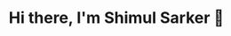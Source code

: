 <h1 align="center">Hi there, I'm Shimul Sarker 👋</h1>
<!--
<p align="center">
  <img src="https://readme-typing-svg.herokuapp.com?font=Fira+Code&pause=1000&center=true&vCenter=true&multiline=true&width=500&height=100&lines=I+code+like+I+breathe...;Silently%2C+consistently%2C+for+her.;But+she+doesn%E2%80%99t+know+I+exist+%F0%9F%92%94" alt="Typing SVG" />
</p>

---
-->

### 🧑‍💻 About Me
- 🎓 CSE Student | Dhaka International University  
- 💻 Passionate about Java & Backend Development  
- ⚽ Die-hard Messi Fan  
- 💔 Lover of someone who will never understand what she means to me...  
- 🌍 Dreaming to fly high — Germany calling! 🇩🇪

---

### 🛠️ Tech Stack
<p>
  <img src="https://img.shields.io/badge/Java-ED8B00?style=for-the-badge&logo=java&logoColor=white"/>
  <img src="https://img.shields.io/badge/C-A8B9CC?style=for-the-badge&logo=c&logoColor=black"/>
  <img src="https://img.shields.io/badge/C++-00599C?style=for-the-badge&logo=c%2B%2B&logoColor=white"/>
  <img src="https://img.shields.io/badge/Python-3776AB?style=for-the-badge&logo=python&logoColor=white"/>
  <img src="https://img.shields.io/badge/HTML5-E34F26?style=for-the-badge&logo=html5&logoColor=white"/>
  <img src="https://img.shields.io/badge/CSS3-1572B6?style=for-the-badge&logo=css3&logoColor=white"/>
  <img src="https://img.shields.io/badge/JavaScript-F7DF1E?style=for-the-badge&logo=javascript&logoColor=black"/>
  <img src="https://img.shields.io/badge/MySQL-4479A1?style=for-the-badge&logo=mysql&logoColor=white"/>
</p>

---

### 📊 GitHub Stats
<p align="center">
  <img src="https://github-readme-stats.vercel.app/api?username=shimulsarker10&show_icons=true&theme=tokyonight" height="170">
  <img src="https://github-readme-stats.vercel.app/api/top-langs/?username=shimulsarker10&layout=compact&theme=tokyonight" height="170">
</p>

---

### 🖤 My Heart Speaks...
> *"She doesn't know, but every line I wrote was for her."*  
> *"My first GitHub repo wasn't about tech — it was about love in silence."*
---

### 🐍 Contribution Snake (cool animation!)
![snake gif](https://github.com/shimulsarker10/shimulsarker10/blob/output/github-contribution-grid-snake.svg)

---
<p align="center">
  🧡 Thanks for visiting!  
  ⭐ If you find something interesting in my repos, don't forget to star!
</p>
